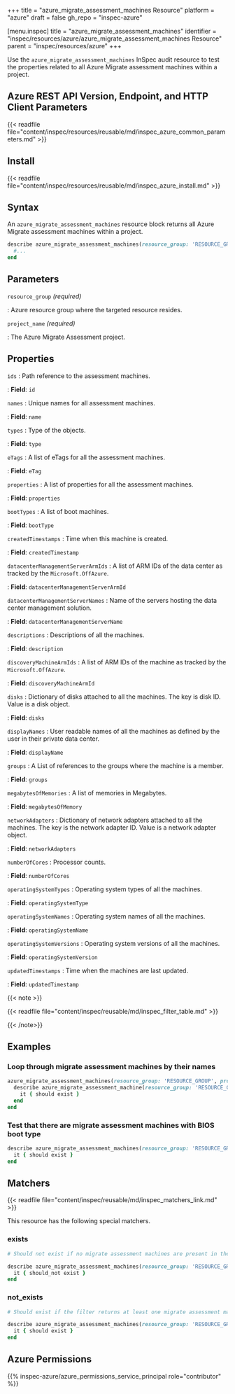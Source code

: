 +++
title = "azure_migrate_assessment_machines Resource"
platform = "azure"
draft = false
gh_repo = "inspec-azure"

[menu.inspec]
title = "azure_migrate_assessment_machines"
identifier = "inspec/resources/azure/azure_migrate_assessment_machines Resource"
parent = "inspec/resources/azure"
+++

Use the `azure_migrate_assessment_machines` InSpec audit resource to test the properties related to all Azure Migrate assessment machines within a project.

## Azure REST API Version, Endpoint, and HTTP Client Parameters

{{< readfile file="content/inspec/resources/reusable/md/inspec_azure_common_parameters.md" >}}

## Install

{{< readfile file="content/inspec/resources/reusable/md/inspec_azure_install.md" >}}

## Syntax

An `azure_migrate_assessment_machines` resource block returns all Azure Migrate assessment machines within a project.

```ruby
describe azure_migrate_assessment_machines(resource_group: 'RESOURCE_GROUP', project_name: 'MIGRATE_ASSESSMENT_PROJECT_NAME') do
  #...
end
```

## Parameters

`resource_group` _(required)_

: Azure resource group where the targeted resource resides.

`project_name` _(required)_

: The Azure Migrate Assessment project.

## Properties

`ids`
: Path reference to the assessment machines.

: **Field**: `id`

`names`
: Unique names for all assessment machines.

: **Field**: `name`

`types`
: Type of the objects.

: **Field**: `type`

`eTags`
: A list of eTags for all the assessment machines.

: **Field**: `eTag`

`properties`
: A list of properties for all the assessment machines.

: **Field**: `properties`

`bootTypes`
: A list of boot machines.

: **Field**: `bootType`

`createdTimestamps`
: Time when this machine is created.

: **Field**: `createdTimestamp`

`datacenterManagementServerArmIds`
: A list of ARM IDs of the data center as tracked by the `Microsoft.OffAzure`.

: **Field**: `datacenterManagementServerArmId`

`datacenterManagementServerNames`
: Name of the servers hosting the data center management solution.

: **Field**: `datacenterManagementServerName`

`descriptions`
: Descriptions of all the machines.

: **Field**: `description`

`discoveryMachineArmIds`
: A list of ARM IDs of the machine as tracked by the `Microsoft.OffAzure`.

: **Field**: `discoveryMachineArmId`

`disks`
: Dictionary of disks attached to all the machines. The key is disk ID. Value is a disk object.

: **Field**: `disks`

`displayNames`
: User readable names of all the machines as defined by the user in their private data center.

: **Field**: `displayName`

`groups`
: A List of references to the groups where the machine is a member.

: **Field**: `groups`

`megabytesOfMemories`
: A list of memories in Megabytes.

: **Field**: `megabytesOfMemory`

`networkAdapters`
: Dictionary of network adapters attached to all the machines. The key is the network adapter ID. Value is a network adapter object.

: **Field**: `networkAdapters`

`numberOfCores`
: Processor counts.

: **Field**: `numberOfCores`

`operatingSystemTypes`
: Operating system types of all the machines.

: **Field**: `operatingSystemType`

`operatingSystemNames`
: Operating system names of all the machines.

: **Field**: `operatingSystemName`

`operatingSystemVersions`
: Operating system versions of all the machines.

: **Field**: `operatingSystemVersion`

`updatedTimestamps`
: Time when the machines are last updated.

: **Field**: `updatedTimestamp`

{{< note >}}

{{< readfile file="content/inspec/reusable/md/inspec_filter_table.md" >}}

{{< /note>}}

## Examples

### Loop through migrate assessment machines by their names

```ruby
azure_migrate_assessment_machines(resource_group: 'RESOURCE_GROUP', project_name: 'MIGRATE_ASSESSMENT_PROJECT_NAME').names.each do |name|
  describe azure_migrate_assessment_machine(resource_group: 'RESOURCE_GROUP', project_name: 'MIGRATE_ASSESSMENT_PROJECT_NAME', group_name: 'MACHINE_GROUP_NAME', name: name) do
    it { should exist }
  end
end
```

### Test that there are migrate assessment machines with BIOS boot type

```ruby
describe azure_migrate_assessment_machines(resource_group: 'RESOURCE_GROUP', project_name: 'MIGRATE_ASSESSMENT_PROJECT_NAME').where(bootType: 'BIOS') do
  it { should exist }
end
```

## Matchers

{{< readfile file="content/inspec/reusable/md/inspec_matchers_link.md" >}}

This resource has the following special matchers.

### exists

```ruby
# Should not exist if no migrate assessment machines are present in the project and the resource group.

describe azure_migrate_assessment_machines(resource_group: 'RESOURCE_GROUP', project_name: 'MIGRATE_ASSESSMENT_PROJECT_NAME') do
  it { should_not exist }
end
```

### not_exists

```ruby
# Should exist if the filter returns at least one migrate assessment machine in the project and the resource group.

describe azure_migrate_assessment_machines(resource_group: 'RESOURCE_GROUP', project_name: 'MIGRATE_ASSESSMENT_PROJECT_NAME') do
  it { should exist }
end
```

## Azure Permissions

{{% inspec-azure/azure_permissions_service_principal role="contributor" %}}
